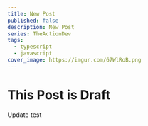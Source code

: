 ```yaml
---
title: New Post
published: false
description: New Post
series: TheActionDev
tags:
  - typescript
  - javascript
cover_image: https://imgur.com/67WlRoB.png
---
```


# This Post is Draft

Update test

<!-- Test -->
